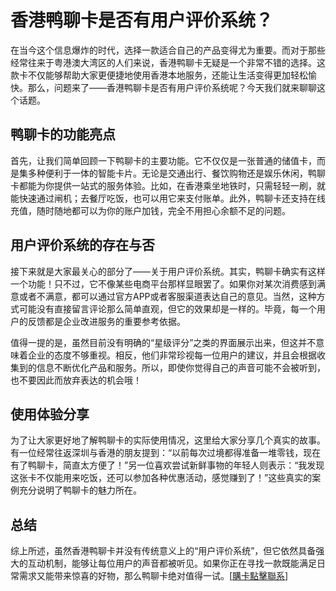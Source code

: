 # 香港鸭聊卡是否有用户评价系统？

在当今这个信息爆炸的时代，选择一款适合自己的产品变得尤为重要。而对于那些经常往来于粤港澳大湾区的人们来说，香港鸭聊卡无疑是一个非常不错的选择。这款卡不仅能够帮助大家更便捷地使用香港本地服务，还能让生活变得更加轻松愉快。那么，问题来了——香港鸭聊卡是否有用户评价系统呢？今天我们就来聊聊这个话题。

## 鸭聊卡的功能亮点

首先，让我们简单回顾一下鸭聊卡的主要功能。它不仅仅是一张普通的储值卡，而是集多种便利于一体的智能卡片。无论是交通出行、餐饮购物还是娱乐休闲，鸭聊卡都能为你提供一站式的服务体验。比如，在香港乘坐地铁时，只需轻轻一刷，就能快速通过闸机；去餐厅吃饭，也可以用它来支付账单。此外，鸭聊卡还支持在线充值，随时随地都可以为你的账户加钱，完全不用担心余额不足的问题。

## 用户评价系统的存在与否

接下来就是大家最关心的部分了——关于用户评价系统。其实，鸭聊卡确实有这样一个功能！只不过，它不像某些电商平台那样显眼罢了。如果你对某次消费感到满意或者不满意，都可以通过官方APP或者客服渠道表达自己的意见。当然，这种方式可能没有直接留言评论那么简单直观，但它的效果却是一样的。毕竟，每一个用户的反馈都是企业改进服务的重要参考依据。

值得一提的是，虽然目前没有明确的“星级评分”之类的界面展示出来，但这并不意味着企业的态度不够重视。相反，他们非常珍视每一位用户的建议，并且会根据收集到的信息不断优化产品和服务。所以，即使你觉得自己的声音可能不会被听到，也不要因此而放弃表达的机会哦！

## 使用体验分享

为了让大家更好地了解鸭聊卡的实际使用情况，这里给大家分享几个真实的故事。有一位经常往返深圳与香港的朋友提到：“以前每次过境都得准备一堆零钱，现在有了鸭聊卡，简直太方便了！”另一位喜欢尝试新鲜事物的年轻人则表示：“我发现这张卡不仅能用来吃饭，还可以参加各种优惠活动，感觉赚到了！”这些真实的案例充分说明了鸭聊卡的魅力所在。

## 总结

综上所述，虽然香港鸭聊卡并没有传统意义上的“用户评价系统”，但它依然具备强大的互动机制，能够让每位用户的声音都被听见。如果你正在寻找一款既能满足日常需求又能带来惊喜的好物，那么鸭聊卡绝对值得一试。[[購卡點擊聯系](https://t.me/s/SXDXQF)]